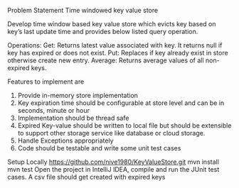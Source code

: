 Problem Statement
Time windowed key value store

Develop time window based key value store which evicts key based on key’s last update time and provides below listed query operation.

Operations:
Get: Returns latest value associated with key. It returns null if key has expired or does not exist.
Put:  Replaces if key already exist in store otherwise create new entry.
Average: Returns average values of all non-expired keys.

Features to implement are
1.	Provide in-memory store implementation
2.	Key expiration time should be configurable at store level and can be in seconds, minute or hour
3.	Implementation should be thread safe
4.	Expired Key-value should be written to local file but should be extensible to support other storage service like database or cloud storage.
5.	Handle Exceptions appropriately
6.	Code should be testable and write some unit test cases


Setup Locally
https://github.com/nive1980/KeyValueStore.git
mvn install
mvn test
Open the project in IntelliJ IDEA, compile and run the JUnit test cases.
A csv  file should get created with expired keys
